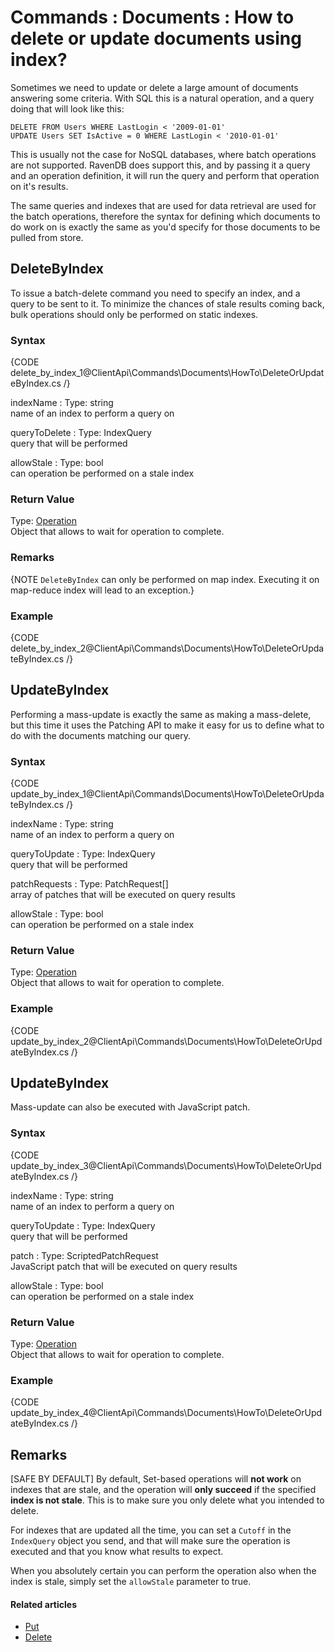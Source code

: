 # Commands : Documents : How to delete or update documents using index?

Sometimes we need to update or delete a large amount of documents answering some criteria. With SQL this is a natural operation, and a query doing that will look like this:

`DELETE FROM Users WHERE LastLogin < '2009-01-01'`   
`UPDATE Users SET IsActive = 0 WHERE LastLogin < '2010-01-01'`   

This is usually not the case for NoSQL databases, where batch operations are not supported. RavenDB does support this, and by passing it a query and an operation definition, it will run the query and perform that operation on it's results.

The same queries and indexes that are used for data retrieval are used for the batch operations, therefore the syntax for defining which documents to do work on is exactly the same as you'd specify for those documents to be pulled from store.

## DeleteByIndex

To issue a batch-delete command you need to specify an index, and a query to be sent to it. To minimize the chances of stale results coming back, bulk operations should only be performed on static indexes.

### Syntax

{CODE delete_by_index_1@ClientApi\Commands\Documents\HowTo\DeleteOrUpdateByIndex.cs /}

indexName
:   Type: string   
name of an index to perform a query on

queryToDelete
:   Type: IndexQuery   
query that will be performed  

allowStale
:   Type: bool   
can operation be performed on a stale index   

### Return Value

Type: [Operation](../../../../glossary/client-api/operation)   
Object that allows to wait for operation to complete. 

### Remarks

{NOTE `DeleteByIndex` can only be performed on map index. Executing it on map-reduce index will lead to an exception.}

### Example

{CODE delete_by_index_2@ClientApi\Commands\Documents\HowTo\DeleteOrUpdateByIndex.cs /}

## UpdateByIndex

Performing a mass-update is exactly the same as making a mass-delete, but this time it uses the Patching API to make it easy for us to define what to do with the documents matching our query.

### Syntax

{CODE update_by_index_1@ClientApi\Commands\Documents\HowTo\DeleteOrUpdateByIndex.cs /}

indexName
:   Type: string   
name of an index to perform a query on

queryToUpdate
:   Type: IndexQuery   
query that will be performed

patchRequests
:   Type: PatchRequest[]   
array of patches that will be executed on query results

allowStale
:   Type: bool   
can operation be performed on a stale index

### Return Value

Type: [Operation](../../../../glossary/client-api/operation)   
Object that allows to wait for operation to complete. 

### Example

{CODE update_by_index_2@ClientApi\Commands\Documents\HowTo\DeleteOrUpdateByIndex.cs /}

## UpdateByIndex

Mass-update can also be executed with JavaScript patch.

### Syntax

{CODE update_by_index_3@ClientApi\Commands\Documents\HowTo\DeleteOrUpdateByIndex.cs /}

indexName
:   Type: string   
name of an index to perform a query on

queryToUpdate
:   Type: IndexQuery   
query that will be performed

patch
:   Type: ScriptedPatchRequest   
JavaScript patch that will be executed on query results

allowStale
:   Type: bool   
can operation be performed on a stale index

### Return Value

Type: [Operation](../../../../glossary/client-api/operation)   
Object that allows to wait for operation to complete. 

### Example

{CODE update_by_index_4@ClientApi\Commands\Documents\HowTo\DeleteOrUpdateByIndex.cs /}

## Remarks

[SAFE BY DEFAULT] By default, Set-based operations will **not work** on indexes that are stale, and the operation will **only succeed** if the specified **index is not stale**. This is to make sure you only delete what you intended to delete.

For indexes that are updated all the time, you can set a `Cutoff` in the `IndexQuery` object you send, and that will make sure the operation is executed and that you know what results to expect.

When you absolutely certain you can perform the operation also when the index is stale, simply set the `allowStale` parameter to true.

#### Related articles

- [Put](../../../../client-api/commands/documents/put)  
- [Delete](../../../../client-api/commands/documents/delete)  